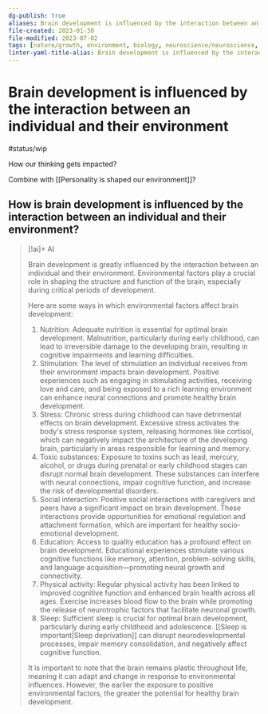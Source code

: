 ```yaml
---
dg-publish: true
aliases: Brain development is influenced by the interaction between an individual and their environment, brain development, external factors and brain development, environmental factors for healthy brain development, brain maturity processes
file-created: 2023-01-30
file-modified: 2023-07-02
tags: [nature/growth, environment, biology, neuroscience/neuroscience, psychology/cognition, psychology]
linter-yaml-title-alias: Brain development is influenced by the interaction between an individual and their environment
---
```


# Brain development is influenced by the interaction between an individual and their environment

#status/wip

How our thinking gets impacted?

Combine with [[Personality is shaped our environment]]?

## How is brain development is influenced by the interaction between an individual and their environment?

> [!ai]+ AI
>
> Brain development is greatly influenced by the interaction between an individual and their environment. Environmental factors play a crucial role in shaping the structure and function of the brain, especially during critical periods of development. 
> 
> Here are some ways in which environmental factors affect brain development:
> 1. Nutrition: Adequate nutrition is essential for optimal brain development. Malnutrition, particularly during early childhood, can lead to irreversible damage to the developing brain, resulting in cognitive impairments and learning difficulties.
> 2. Stimulation: The level of stimulation an individual receives from their environment impacts brain development. Positive experiences such as engaging in stimulating activities, receiving love and care, and being exposed to a rich learning environment can enhance neural connections and promote healthy brain development.
> 3. Stress: Chronic stress during childhood can have detrimental effects on brain development. Excessive stress activates the body's stress response system, releasing hormones like cortisol, which can negatively impact the architecture of the developing brain, particularly in areas responsible for learning and memory.
> 4. Toxic substances: Exposure to toxins such as lead, mercury, alcohol, or drugs during prenatal or early childhood stages can disrupt normal brain development. These substances can interfere with neural connections, impair cognitive function, and increase the risk of developmental disorders.
> 5. Social interaction: Positive social interactions with caregivers and peers have a significant impact on brain development. These interactions provide opportunities for emotional regulation and attachment formation, which are important for healthy socio-emotional development.
> 6. Education: Access to quality education has a profound effect on brain development. Educational experiences stimulate various cognitive functions like memory, attention, problem-solving skills, and language acquisition—promoting neural growth and connectivity.
> 7. Physical activity: Regular physical activity has been linked to improved cognitive function and enhanced brain health across all ages. Exercise increases blood flow to the brain while promoting the release of neurotrophic factors that facilitate neuronal growth.
> 8. Sleep: Sufficient sleep is crucial for optimal brain development, particularly during early childhood and adolescence. [[Sleep is important|Sleep deprivation]] can disrupt neurodevelopmental processes, impair memory consolidation, and negatively affect cognitive function.
> 
> It is important to note that the brain remains plastic throughout life, meaning it can adapt and change in response to environmental influences. However, the earlier the exposure to positive environmental factors, the greater the potential for healthy brain development.

